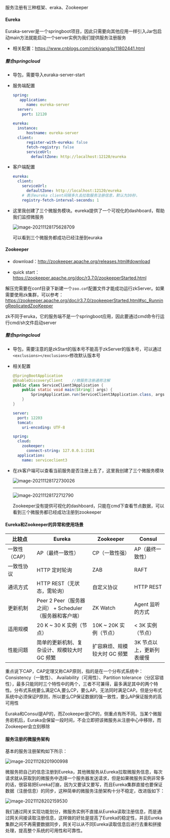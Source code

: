 服务注册有三种框架、eraka、Zookeeper

#### Eureka

Euraka-server是一个springboot项目，因此只需要向其他应用一样引入Jar包启动main方法就能启动一个server实例为我们提供服务注册服务

- 相关配置：https://www.cnblogs.com/rickiyang/p/11802441.html

##### 整合springcloud

- 导包，需要导入euraka-server-start

- 服务端配置

  ```YAML
  spring:
     application:
        name: eureka-server
    server:
      port: 12120
    
  eureka:
    instance:
        hostname: eureka-server
    client:
        register-with-eureka: false
        fetch-registry: false
        serviceUrl:
          defaultZone: http://localhost:12120/eureka
  ```

- 客户端配置

  ```yaml
  eureka:
    client:
      serviceUrl:
        defaultZone: http://localhost:12120/eureka
      # 表示eureka client间隔多久去拉取服务注册信息，默认为30秒，
      registry-fetch-interval-seconds: 1
  ```

- 这里我创建了三个微服务模块。eureka提供了一个可视化的dashboard，帮助我们监控微服务

  ![image-20211128175628709](C:/Documents(%E8%B5%84%E6%96%99)/Learning/%E8%AE%A1%E7%AE%97%E6%9C%BA%E7%BD%91%E7%BB%9C-%E5%B0%8F%E6%B2%88/img/image-20211128175628709.png)

  可以看到三个微服务都成功已经注册到euraka

#### Zookeeper

- download：http://zookeeper.apache.org/releases.html#download

- quick start：https://zookeeper.apache.org/doc/r3.7.0/zookeeperStarted.html

解压完需要在conf目录下新建一个`zoo.cof`配置文件才能成功运行zkServer。如果需要使用zk集群，可以参考：https://zookeeper.apache.org/doc/r3.7.0/zookeeperStarted.html#sc_RunningReplicatedZooKeeper

zk不同于eruka，它的服务端不是一个springboot应用，因此要通过cmd命令行运行cmd/sh文件启动server

##### 整合springcloud

- 导包，需要注意的是zkStart的版本号不能高于zkServer的版本号，可以通过`<exclusions></exclusions>`修改默认版本号

- 相关配置

  ```java
  @SpringBootApplication
  @EnableDiscoveryClient    //微服务注册通用注解
  public class ServiceClient3Application {
      public static void main(String[] args) {
          SpringApplication.run(ServiceClient3Application.class, args);
      }
  }
  ```

  ```YAML
  server:
    port: 12203
    tomcat:
      uri-encoding: UTF-8
  
  spring:
    cloud:
      zookeeper:
        connect-string: 127.0.0.1:2181
    application:
      name: serviceclient3
  ```

- 在zk客户端可以查看当前服务是否注册上去了，这里我创建了三个微服务模块

  ![image-20211128172730026](C:/Documents(%E8%B5%84%E6%96%99)/Learning/%E8%AE%A1%E7%AE%97%E6%9C%BA%E7%BD%91%E7%BB%9C-%E5%B0%8F%E6%B2%88/img/image-20211128172730026.png)

  ---

  ![image-20211128172712790](C:/Documents(%E8%B5%84%E6%96%99)/Learning/%E8%AE%A1%E7%AE%97%E6%9C%BA%E7%BD%91%E7%BB%9C-%E5%B0%8F%E6%B2%88/img/image-20211128172712790.png)

  Zookeeper没有提供可视化的dashboard，只能在cmd下查看节点数据，可以看到三个微服务都已经成功注册到zookeeper


#### Eureka和Zookeeper的异常和使用场景

| 比较点        | Eureka                                                  | Zookeeper                    | Consul                    |
| ------------- | ------------------------------------------------------- | ---------------------------- | ------------------------- |
| 一致性（CAP） | AP（最终一致性）                                        | CP（一致性强）               | AP（最终一致性）          |
| 一致性协议    | HTTP 定时轮询                                           | ZAB                          | RAFT                      |
| 通讯方式      | HTTP REST（无状态，需轮询）                             | 自定义协议                   | HTTP REST                 |
| 更新机制      | Peer 2 Peer（服务器之间） + Scheduler（服务器和客户端） | ZK Watch                     | Agent 监听的方式          |
| 适用规模      | 20 K ~ 30 K 实例（节点）                                | 10K ~ 20K 实例（节点）       | < 3K 实例（节点）         |
| 性能问题      | 简单的更新机制、复杂设计、规模较大时 GC 频繁            | 扩容麻烦、规模较大时 GC 频繁 | 3K 节点以上，更新列表缓慢 |

重点说下CAP，CAP定理又称CAP原则，指的是在一个分布式系统中：Consistency（一致性）、 Availability（可用性）、Partition tolerance（分区容错性），最多只能同时三个特性中的两个，三者不可兼得，最多满足其中的两个特性。分布式系统要么满足CA,要么CP，要么AP。无法同时满足CAP。但是分布式系统中必须保证P原则，所以要么CP保证数据的强一致性，要么AP保证服务的高可用性

Euraka和Consul是AP的，而Zookeeper是CP的，侧重点有所不同。当某个微服务宕机后，Euraka会保留一段时间，不会立即把该微服务从注册中心中移除，而Zookeeper会立刻移除

#### 服务注册的微服务架构

基本的服务注册架构如下所示：

![image-20211128201900998](C:/Documents(%E8%B5%84%E6%96%99)/Learning/%E8%AE%A1%E7%AE%97%E6%9C%BA%E7%BD%91%E7%BB%9C-%E5%B0%8F%E6%B2%88/img/image-20211128201900998.png)

微服务把自己的信息注册到Eureka，其他微服务从Eureka拉取微服务信息，每次请求就从获取到的微服务中选择一个服务器发送请求，但是如果微服务实例非常多的话，很容易把Eureka打崩，因为又要读又要写，而且Eureka集群直接也要保证数据（注册信息）的同步，这种简单的微服务注册架构十分不稳定，改进版如下：

![image-20211128202159530](C:/Documents(%E8%B5%84%E6%96%99)/Learning/%E8%AE%A1%E7%AE%97%E6%9C%BA%E7%BD%91%E7%BB%9C-%E5%B0%8F%E6%B2%88/img/image-20211128202159530.png)

我们通过网关实现功能划分，微服务实例不直接从Eureka读取注册信息，而是通过网关间接读取注册信息，这样做的好处是提高了Eureka的稳定性，并且Eureka集群之间不再需要数据同步，网关可以从不同Eureka读取信息后进行去重和拼接处理，提高整个系统的可用性和可靠性。







